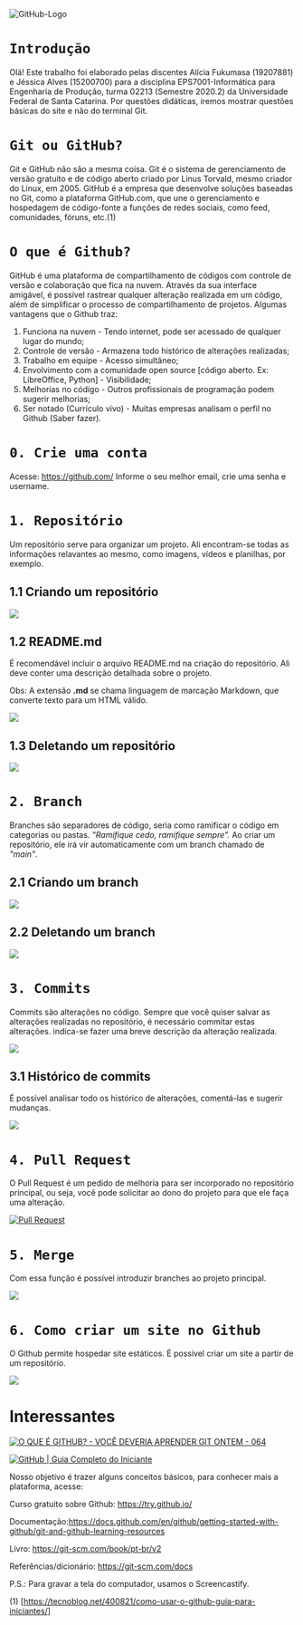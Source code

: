 

![GitHub-Logo](https://user-images.githubusercontent.com/82068739/115130169-9b6d4200-9fc3-11eb-8148-8eee8967cee6.png)
# `Introdução`

Olá! Este trabalho foi elaborado pelas discentes Alícia Fukumasa (19207881) e Jéssica Alves (15200700) para a disciplina EPS7001-Informática para Engenharia de Produção, turma 02213 (Semestre 2020.2) da Universidade Federal de Santa Catarina.
Por questões didáticas, iremos mostrar questões básicas do site e não do terminal Git. 


# `Git ou GitHub?`

Git e GitHub não são a mesma coisa. Git é o sistema de gerenciamento de versão gratuito e de código aberto criado por Linus Torvald, mesmo criador do Linux, em 2005. GitHub é a empresa que desenvolve soluções baseadas no Git, como a plataforma GitHub.com, que une o gerenciamento e hospedagem de código-fonte a funções de redes sociais, como feed, comunidades, fóruns, etc.(1)


# `O que é Github?`

GitHub é uma plataforma de compartilhamento de códigos com controle de versão e colaboração que fica na nuvem. Através da sua interface amigável, é possível rastrear qualquer alteração realizada em um código, além de simplificar o processo de compartilhamento de projetos. Algumas vantagens que o Github traz:

1. Funciona na nuvem - Tendo internet, pode ser acessado de qualquer lugar do mundo;
2. Controle de versão - Armazena todo histórico de alterações realizadas;
3. Trabalho em equipe - Acesso simultâneo;
4. Envolvimento com a comunidade open source [código aberto. Ex: LibreOffice, Python] - Visibilidade;
5. Melhorias no código - Outros profissionais de programação podem sugerir melhorias;
6. Ser notado (Currículo vivo) - Muitas empresas analisam o perfil no Github (Saber fazer).


# `0. Crie uma conta`

Acesse: https://github.com/
Informe o seu melhor email, crie uma senha e username. 


# `1. Repositório`

Um repositório serve para organizar um projeto. Ali encontram-se todas as informações relavantes ao mesmo, como imagens, vídeos e planilhas, por exemplo. 
 
 
## 1.1 Criando um repositório 


[![](http://img.youtube.com/vi/Cd3Qd1GWCKs/0.jpg)](http://www.youtube.com/watch?v=Cd3Qd1GWCKs "Criando um repositorio")

## 1.2 README.md

É recomendável incluir o arquivo README.md na criação do repositório. Ali deve conter uma descrição detalhada sobre o projeto.

Obs: A extensão **.md** se chama linguagem de marcação Markdown, que converte texto para um HTML válido.


[![](http://img.youtube.com/vi/RglG0rCpyMQ/0.jpg)](http://www.youtube.com/watch?v=RglG0rCpyMQ "Readme")

## 1.3 Deletando um repositório 

[![](http://img.youtube.com/vi/nt4_QQPV9k4/0.jpg)](http://www.youtube.com/watch?v=nt4_QQPV9k4 "Deletando um repositorio")

# `2. Branch`

Branches são separadores de código, seria como ramificar o código em categorias ou pastas. *"Ramifique cedo, ramifique sempre".*
Ao criar um repositório, ele irá vir automaticamente com um branch chamado de *"main"*.


## 2.1 Criando um branch

[![](http://img.youtube.com/vi/nCLTJ0lILvc/0.jpg)](http://www.youtube.com/watch?v=nCLTJ0lILvc "Criando um branch")

## 2.2 Deletando um branch


[![](http://img.youtube.com/vi/niGK2N00Pa8/0.jpg)](http://www.youtube.com/watch?v=niGK2N00Pa8 "Deletando um branch")

# `3. Commits`

Commits são alterações no código. 
Sempre que você quiser salvar as alterações realizadas no repositório, é necessário commitar estas alterações. 
indica-se fazer uma breve descrição da alteração realizada. 


[![](http://img.youtube.com/vi/cGPwtN88TAY/0.jpg)](http://www.youtube.com/watch?v=cGPwtN88TAY "Commits")

## 3.1 Histórico de commits

É possível analisar todo os histórico de alterações, comentá-las e sugerir mudanças.


[![](http://img.youtube.com/vi/ErwDPxXlCT4/0.jpg)](http://www.youtube.com/watch?v=ErwDPxXlCT4 "Historico de commits")

# `4. Pull Request`

O Pull Request é um pedido de melhoria para ser incorporado no repositório principal, ou seja, você pode solicitar ao dono do projeto para que ele faça uma alteração.


[![Pull Request](http://img.youtube.com/vi/u4TE-pJXZMI/0.jpg)](http://www.youtube.com/watch?v=u4TE-pJXZMI "Pull Request")


# `5. Merge`

Com essa função é possível introduzir branches ao projeto principal. 


[![](http://img.youtube.com/vi/-_KvavPI66w/0.jpg)](http://www.youtube.com/watch?v=-_KvavPI66w "Função merge")

# `6. Como criar um site no Github`

O Github permite hospedar site estáticos. 
É possível criar um site a partir de um repositório.

[![](http://img.youtube.com/vi/yX4Pvo5oQJg/0.jpg)](http://www.youtube.com/watch?v=yX4Pvo5oQJg "Criando uma pagina")








# Interessantes

[![O QUE É GITHUB? - VOCÊ DEVERIA APRENDER GIT ONTEM - 064](http://img.youtube.com/vi/ZDo_f3ZibFA/0.jpg)](http://www.youtube.com/watch?v=ZDo_f3ZibFA "O QUE É GITHUB? - VOCÊ DEVERIA APRENDER GIT ONTEM - 064")

[![GitHub | Guia Completo do Iniciante](http://img.youtube.com/vi/UbJLOn1PAKw/0.jpg)](http://www.youtube.com/watch?v=UbJLOn1PAKw "GitHub | Guia Completo do Iniciante")

Nosso objetivo é trazer alguns conceitos básicos, para conhecer mais a plataforma, acesse:

Curso gratuito sobre Github: https://try.github.io/ 

Documentação:https://docs.github.com/en/github/getting-started-with-github/git-and-github-learning-resources

Livro: https://git-scm.com/book/pt-br/v2

Referências/dicionário: https://git-scm.com/docs

P.S.: Para gravar a tela do computador, usamos o Screencastify.

(1) [https://tecnoblog.net/400821/como-usar-o-github-guia-para-iniciantes/]

